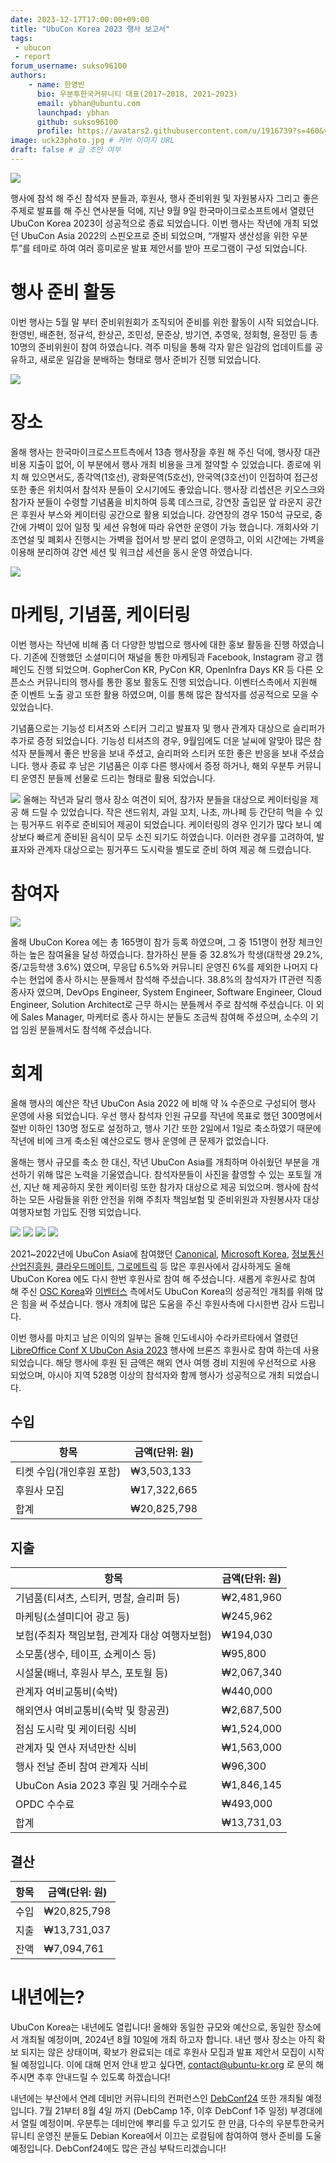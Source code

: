 ```yaml
---
date: 2023-12-17T17:00:00+09:00
title: "UbuCon Korea 2023 행사 보고서"
tags:
 - ubucon
 - report
forum_username: sukso96100
authors:
    - name: 한영빈
      bio: 우분투한국커뮤니티 대표(2017~2018, 2021~2023)
      email: ybhan@ubuntu.com
      launchpad: ybhan
      github: sukso96100
      profile: https://avatars2.githubusercontent.com/u/1916739?s=460&v=4
image: uck23photo.jpg # 커버 이미지 URL
draft: false # 글 초안 여부
---
```


![](./uck23photo.jpg)

행사에 참석 해 주신 참석자 분들과, 후원사, 행사 준비위원 및 자원봉사자 그리고 좋은 주제로 발표를 해 주신 연사분들 덕에, 지난 9월 9일 한국마이크로소프트에서 열렸던 UbuCon Korea 2023이 성공적으로 종료 되었습니다. 이번 행사는 작년에 개최 되었던 UbuCon Asia 2022의 스핀오프로 준비 되었으며, “개발자 생산성을 위한 우분투”를 테마로 하여 여러 흥미로운 발표 제안서를 받아 프로그램이 구성 되었습니다. 

# 행사 준비 활동
이번 행사는 5월 말 부터 준비위원회가 조직되어 준비를 위한 활동이 시작 되었습니다. 한영빈, 배준현, 정규석, 한상곤, 조민성, 문준상, 방기연, 추영욱, 정회형, 윤정민 등 총 10명의 준비위원이 참여 하였습니다. 격주 미팅을 통해 각자 맡은 일감의 업데이트를 공유하고, 새로운 일감을 분배하는 형태로 행사 준비가 진행 되었습니다. 

![](./meeting.png)

# 장소
올해 행사는 한국마이크로스프트측에서 13층 행사장을 후원 해 주신 덕에, 행사장 대관 비용 지출이 없어, 이 부분에서 행사 개최 비용을 크게 절약할 수 있었습니다. 종로에 위치 해 있으면서도, 종각역(1호선), 광화문역(5호선), 안국역(3호선)이 인접하여 접근성 또한 좋은 위치여서 참석자 분들이 오시기에도 좋았습니다. 
행사장 리셉션은 키오스크와 참가자 분들이 수령할 기념품을 비치하여 등록 데스크로, 강연장 출입문 앞 라운지 공간은 후원사 부스와 케이터링 공간으로 활용 되었습니다. 강연장의 경우 150석 규모로, 중간에 가벽이 있어 일정 및 세션 유형에 따라 유연한 운영이 가능 했습니다. 개회사와 기조연설 및 폐회사 진행시는 가벽을 접어서 방 분리 없이 운영하고, 이외 시간에는 가벽을 이용해 분리하여 강연 세션 및 워크샵 세션을 동시 운영 하였습니다.

![](./venue.jpg)

# 마케팅, 기념품, 케이터링
이번 행사는 작년에 비해 좀 더 다양한 방법으로 행사에 대한 홍보 활동을 진행 하였습니다. 기존에 진행했던 소셜미디어 채널을 통한 마케팅과 Facebook, Instagram 광고 캠페인도 진행 되었으며. GopherCon KR, PyCon KR, OpenInfra Days KR 등 다른 오픈소스 커뮤니티의 행사를 통한 홍보 활동도 진행 되었습니다. 이벤터스측에서 지원해 준 이벤트 노출 광고 또한 활용 하였으며, 이를 통해 많은 참석자를 성공적으로 모을 수 있었습니다.

기념품으로는 기능성 티셔츠와 스티커 그리고 발표자 및 행사 관계자 대상으로 슬리퍼가 추가로 증정 되었습니다. 기능성 티셔츠의 경우, 9월임에도 더운 날씨에 알맞아 많은 참석자 분들께서 좋은 반응을 보내 주셨고, 슬리퍼와 스티커 또한 좋은 반응을 보내 주셨습니다. 행사 종료 후 남은 기념품은 이후 다른 행사에서 증정 하거나, 해외 우분투 커뮤니티 운영진 분들께 선물로 드리는 형태로 활용 되었습니다.

![](./catering.jpg)
올해는 작년과 달리 행사 장소 여견이 되어, 참가자 분들을 대상으로 케이터링을 제공 해 드릴 수 있었습니다. 작은 샌드위치, 과일 꼬치, 나초, 까나페 등 간단히 먹을 수 있는 핑거푸드 위주로 준비되어 제공이 되었습니다. 케이터링의 경우 인기가 많다 보니 예상보다 빠르게 준비된 음식이 모두 소진 되기도 하였습니다. 이러한 경우를 고려하여, 발표자와 관계자 대상으로는 핑거푸드 도시락을 별도로 준비 하여 제공 해 드렸습니다. 


# 참여자
![](./attendee-stat.png)

올해 UbuCon Korea 에는 총 165명이 참가 등록 하였으며, 그 중 151명이 현장 체크인 하는 높은 참여율을 달성 하였습니다. 참가하신 분들 중 32.8%가 학생(대학생 29.2%, 중/고등학생 3.6%) 였으며, 무응답 6.5%와 커뮤니티 운영진 6%를 제외한 나머지 다수는 현업에 종사 하시는 분들께서 참석해 주셨습니다. 38.8%의 참석자가 IT관련 직종 종사자 였으며, DevOps Engineer, System Engineer, Software Engineer, Cloud Engineer, Solution Architect로 근무 하시는 분들께서 주로 참석해 주셨습니다. 이 외에 Sales Manager, 마케터로 종사 하시는 분들도 조금씩 참여해 주셨으며, 소수의 기업 임원 분들께서도 참석해 주셨습니다.

# 회계
올해 행사의 예산은 작년 UbuCon Asia 2022 에 비해 약 ¼ 수준으로 구성되어 행사 운영에 사용 되었습니다. 우선 행사 참석자 인원 규모를 작년에 목표로 했던 300명에서 절반 이하인 130명 정도로 설정하고, 행사 기간 또한 2일에서 1일로 축소하였기 때문에 작년에 비에 크게 축소된 예산으로도 행사 운영에 큰 문제가 없었습니다.

올해는 행사 규모를 축소 한 대신, 작년 UbuCon Asia를 개최하며 아쉬웠던 부분을 개선하기 위해 많은 노력을 기울였습니다. 참석자분들이 사진을 촬영할 수 있는 포토월 개선, 지난 해 제공하지 못한 케이터링 또한 참가자 대상으로 제공 되었으며. 행사에 참석하는 모든 사람들을 위한 안전을 위해 주최자 책임보험 및 준비위원과 자원봉사자 대상 여행자보험 가입도 진행 되었습니다.  

![](./photowall.jpg)
![](./canonicalbooth.JPG)
![](./osckoreabooth.JPG)
![](./cloudmtbooth.JPG)

2021~2022년에 UbuCon Asia에 참여했던 [Canonical](https://ubuntu.com/), [Microsoft Korea](https://azure.microsoft.com/ko-kr/solutions/linux-on-azure/ubuntu/), [정보통신산업진흥원](https://oss.kr), [클라우드메이트](https://cloudmt.co.kr/), [그로메트릭](http://www.grometric.kr/) 등 많은 후원사에서 감사하게도 올해 UbuCon Korea 에도 다시 한번 후원사로 참여 해 주셨습니다. 새롭게 후원사로 참여 해 주신 [OSC Korea](https://www.osckorea.com/)와 [이벤터스](https://event-us.kr/) 측에서도 UbuCon Korea의 성공적인 개최를 위해 많은 힘을 써 주셨습니다. 행사 개최에 많은 도움을 주신 후원사측에 다시한번 감사 드립니다.

이번 행사를 마치고 남은 이익의 일부는 올해 인도네시아 수라카르타에서 열렸던 [LibreOffice Conf X UbuCon Asia 2023](https://louca.id/) 행사에 브론즈 후원사로 참여 하는데 사용 되었습니다. 해당 행사에 후원 된 금액은 해외 연사 여행 경비 지원에 우선적으로 사용 되었으며, 아시아 지역 528명 이상의 참석자와 함께 행사가 성공적으로 개최 되었습니다. 

## 수입

| 항목 | 금액(단위: 원) |
| --- | --- |
| 티켓 수입(개인후원 포함) | ₩3,503,133 |
| 후원사 모집 | ₩17,322,665 |
| 합계 | ₩20,825,798 |

## 지출

| 항목 | 금액(단위: 원) |
| --- | --- |
| 기념품(티셔츠, 스티커, 명찰, 슬리퍼 등) | ₩2,481,960 |
| 마케팅(소셜미디어 광고 등) | ₩245,962 |
| 보험(주최자 책임보험, 관계자 대상 여행자보험) | ₩194,030 |
| 소모품(생수, 테이프, 쇼케이스 등) | ₩95,800 |
| 시설물(배너, 후원사 부스, 포토월 등) | ₩2,067,340 |
| 관계자 여비교통비(숙박) | ₩440,000 |
| 해외연사 여비교통비(숙박 및 항공권) | ₩2,687,500 |
| 점심 도시락 및 케이터링 식비 | ₩1,524,000 |
| 관계자 및 연사 저녁만찬 식비 | ₩1,563,000 |
| 행사 전날 준비 참여 관계자 식비 | ₩96,300 |
| UbuCon Asia 2023 후원 및 거래수수료 | ₩1,846,145 |
| OPDC 수수료 | ₩493,000 |
| 합계 | ₩13,731,03 |

 
## 결산

| 항목 | 금액(단위: 원) |
| --- | --- |
| 수입 | ₩20,825,798 |
| 지출 | ₩13,731,037 |
| 잔액 | ₩7,094,761 |


# 내년에는?
UbuCon Korea는 내년에도 열립니다! 올해와 동일한 규모와 예산으로, 동일한 장소에서 개최될 예정이며, 2024년 8월 10일에 개최 하고자 합니다. 내년 행사 장소는 아직 확보 되지는 않은 상태이며, 확보가 완료되는 데로 후원사 모집과 발표 제안서 모집이 시작 될 예정입니다. 이에 대해 먼저 안내 받고 싶다면, contact@ubuntu-kr.org 로 문의 해 주시면 추후 안내드릴 수 있도록 하겠습니다!

내년에는 부산에서 연례 데비안 커뮤니티의 컨퍼런스인 [DebConf24](https://wiki.debian.org/DebConf/24) 또한 개최될 예정입니다. 7월 21부터 8월 4일 까지 (DebCamp 1주, 이후 DebConf 1주 일정) 부경대에서 열릴 예정이며. 우분투는 데비안에 뿌리를 두고 있기도 한 만큼, 다수의 우분투한국커뮤니티 운영진 분들도 Debian Korea에서 이끄는 로컬팀에 참여하여 행사 준비를 도울 예정입니다. DebConf24에도 많은 관심 부탁드리겠습니다!
